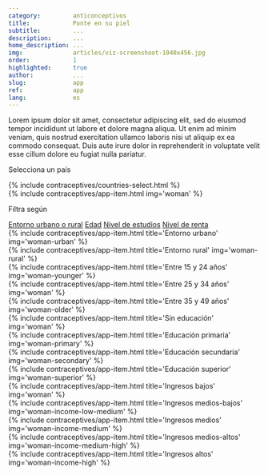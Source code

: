```yaml
---
category:         anticonceptivos
title:            Ponte en su piel
subtitle:         ...
description:      ...
home_description: ...
img:              articles/viz-screenshoot-1040x456.jpg
order:            1
highlighted:      true
author:           ...
slug:             app
ref:              app
lang:             es
---
```


<div class="container page-content">
<div class="page-content-container" markdown="1">

Lorem ipsum dolor sit amet, consectetur adipiscing elit, sed do eiusmod tempor incididunt ut labore et dolore magna aliqua. Ut enim ad minim veniam, quis nostrud exercitation ullamco laboris nisi ut aliquip ex ea commodo consequat. Duis aute irure dolor in reprehenderit in voluptate velit esse cillum dolore eu fugiat nulla pariatur.

<div class="graph-container">
  <div id="contraceptives-app">
    <div>
      <p>Selecciona un país</p>
      {% include contraceptives/countries-select.html %}
    </div>
    <div class="contraceptives-app-data-container">{% include contraceptives/app-item.html img='woman' %}</div>
    <div class="contraceptives-app-filters">
      <p>Filtra según</p>
      <a class="btn btn-default" href="#contraceptives-filter-0" role="button" title="Entorno urbano o rural">Entorno urbano o rural</a>
      <a class="btn btn-default" href="#contraceptives-filter-1" role="button" title="Edad">Edad</a>
      <a class="btn btn-default" href="#contraceptives-filter-2" role="button" title="N ivel de estudios">Nivel de estudios</a>
      <a class="btn btn-default" href="#contraceptives-filter-3" role="button" title="Nivel de renta">Nivel de renta</a>
    </div>
  </div>
</div>
</div>


<div class="graph-container">

<!-- URBANO / RURAL -->
<div id="contraceptives-filter-0" class="contraceptives-filter">
  <div class="row">
    <div id="contraceptives-filter-0-1" class="col-sm-6">
      {% include contraceptives/app-item.html title='Entorno urbano' img='woman-urban' %}
    </div>
    <div id="contraceptives-filter-0-2" class="col-sm-6">
      {% include contraceptives/app-item.html title='Entorno rural' img='woman-rural' %}
    </div>
  </div>
</div>


<!-- EDAD -->
<div id="contraceptives-filter-1" class="contraceptives-filter">
  <div class="row">
    <div id="contraceptives-filter-1-1" class="col-sm-4">
      {% include contraceptives/app-item.html title='Entre 15 y 24 años' img='woman-younger' %}
    </div>
    <div id="contraceptives-filter-1-2" class="col-sm-4">
      {% include contraceptives/app-item.html title='Entre 25 y 34 años' img='woman' %}
    </div>
    <div id="contraceptives-filter-1-3" class="col-sm-4">
      {% include contraceptives/app-item.html title='Entre 35 y 49 años' img='woman-older' %}
    </div>
  </div>
</div>

<!-- ESTUDIOS -->
<div id="contraceptives-filter-2" class="contraceptives-filter">
  <div class="row">
    <div id="contraceptives-filter-2-0" class="col-sm-3">
      {% include contraceptives/app-item.html title='Sin educación' img='woman' %}
    </div>
    <div id="contraceptives-filter-2-1" class="col-sm-3">
      {% include contraceptives/app-item.html title='Educación primaria' img='woman-primary' %}
    </div>
    <div id="contraceptives-filter-2-2" class="col-sm-3">
      {% include contraceptives/app-item.html title='Educación secundaria' img='woman-secondary' %}
    </div>
    <div id="contraceptives-filter-2-3" class="col-sm-3">
      {% include contraceptives/app-item.html title='Educación superior' img='woman-superior' %}
    </div>
  </div>
</div>

<!-- INGRESOS -->
<div id="contraceptives-filter-3" class="contraceptives-filter">
  <div class="row">
    <div id="contraceptives-filter-3-1" class="col-sm-3">
      {% include contraceptives/app-item.html title='Ingresos bajos' img='woman' %}
    </div>
    <div id="contraceptives-filter-3-2" class="col-sm-3">
      {% include contraceptives/app-item.html title='Ingresos medios-bajos' img='woman-income-low-medium' %}
    </div>
    <div id="contraceptives-filter-3-3" class="col-sm-3">
      {% include contraceptives/app-item.html title='Ingresos medios' img='woman-income-medium' %}
    </div>
    <div id="contraceptives-filter-3-4" class="col-sm-3">
      {% include contraceptives/app-item.html title='Ingresos medios-altos' img='woman-income-medium-high' %}
    </div>
    <div id="contraceptives-filter-3-5" class="col-sm-3">
      {% include contraceptives/app-item.html title='Ingresos altos' img='woman-income-high' %}
    </div>
  </div>
</div>

</div>

</div>